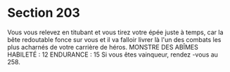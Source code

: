 # Section 203

Vous vous relevez en titubant et vous tirez votre épée juste à temps, car la bête redoutable
fonce sur vous et il va falloir livrer là l'un des combats les plus acharnés de votre carrière
de héros.
MONSTRE DES ABÎMES
HABILETÉ  : 12 ENDURANCE  : 15
Si vous êtes vainqueur, rendez -vous au 258.